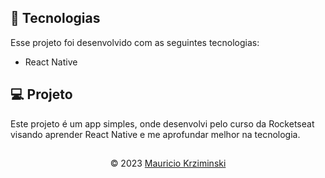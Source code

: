 ## 🚀 Tecnologias

Esse projeto foi desenvolvido com as seguintes tecnologias:

- React Native

## 💻 Projeto

Este projeto é um app simples, onde desenvolvi pelo curso da Rocketseat visando aprender React Native e me aprofundar melhor na tecnologia.

##

<p align="center">
  © 2023
  <a href="https://www.linkedin.com/in/mauricio-krziminski/" target="_blank"
    >Mauricio Krziminski</a>
</p>
